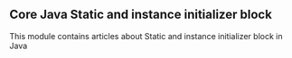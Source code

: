 ## Core Java Static and instance initializer block

This module contains articles about Static and instance initializer block in Java
